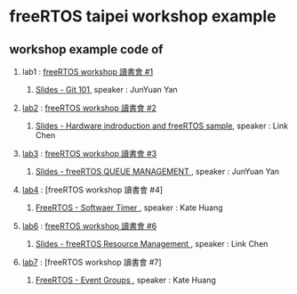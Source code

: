 freeRTOS taipei workshop example
===

## workshop example code of
1. lab1 : [freeRTOS workshop 讀書會 #1](https://freertos.kktix.cc/events/9aafb3c1)
   1. [Slides - Git 101](http://tech.jyyan.info/slides/git-101/), speaker : JunYuan Yan
1. [lab2](lab2/) : [freeRTOS workshop 讀書會 #2](http://freertos.kktix.cc/events/9aafb3c1-b4e121)
   1. [Slides - Hardware indroduction and freeRTOS sample](https://www.slideshare.net/secret/Nvm9qcRzAK551V), speaker : Link Chen
1. [lab3](lab3/) : [freeRTOS workshop 讀書會 #3](http://freertos.kktix.cc/events/9aafb3c1-b4e121-027966)
   1. [Slides - freeRTOS QUEUE MANAGEMENT ](http://tech.jyyan.info/slides/freeRTOS-Queue-Management/), speaker : JunYuan Yan
1. [lab4](lab4/) : [freeRTOS workshop 讀書會 #4]
   1. [FreeRTOS - Softwaer Timer ](https://1drv.ms/p/s!AmzP4Pt1MRrhiAPkTQY-MBr-ZgMA), speaker : Kate Huang
   
   
1. [lab6](lab6/) : [freeRTOS workshop 讀書會 #6](http://freertos.kktix.cc/events/9aafb3c1-b4e121-027966)
   1. [Slides - freeRTOS Resource Management ](https://www.slideshare.net/ssuser7bffc6/free-rtos-workshop6), speaker : Link Chen
1. [lab7](Lab7_example_code/) : [freeRTOS workshop 讀書會 #7]
   1. [FreeRTOS - Event Groups ](https://1drv.ms/p/s!AmzP4Pt1MRrhiAFIW1gV8NlfLcOn), speaker : Kate Huang
